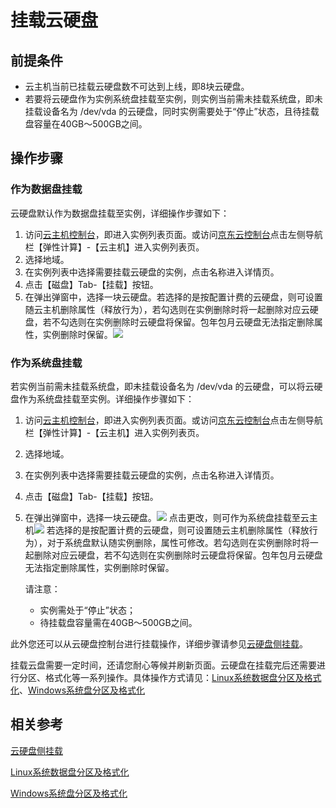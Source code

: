 # 挂载云硬盘

## 前提条件
* 云主机当前已挂载云硬盘数不可达到上线，即8块云硬盘。
* 若要将云硬盘作为实例系统盘挂载至实例，则实例当前需未挂载系统盘，即未挂载设备名为 /dev/vda 的云硬盘，同时实例需要处于“停止”状态，且待挂载盘容量在40GB～500GB之间。

## 操作步骤

### 作为数据盘挂载

云硬盘默认作为数据盘挂载至实例，详细操作步骤如下：

1. 访问[云主机控制台](https://cns-console.jdcloud.com/host/compute/list)，即进入实例列表页面。或访问[京东云控制台](https://console.jdcloud.com)点击左侧导航栏【弹性计算】-【云主机】进入实例列表页。
2. 选择地域。
3. 在实例列表中选择需要挂载云硬盘的实例，点击名称进入详情页。
4. 点击【磁盘】Tab-【挂载】按钮。
5. 在弹出弹窗中，选择一块云硬盘。若选择的是按配置计费的云硬盘，则可设置随云主机删除属性（释放行为），若勾选则在实例删除时将一起删除对应云硬盘，若不勾选则在实例删除时云硬盘将保留。包年包月云硬盘无法指定删除属性，实例删除时保留。![](../../../../../image/vm/attachclouddisk.png)

### 作为系统盘挂载

若实例当前需未挂载系统盘，即未挂载设备名为 /dev/vda 的云硬盘，可以将云硬盘作为系统盘挂载至实例。详细操作步骤如下：
1. 访问[云主机控制台](https://cns-console.jdcloud.com/host/compute/list)，即进入实例列表页面。或访问[京东云控制台](https://console.jdcloud.com)点击左侧导航栏【弹性计算】-【云主机】进入实例列表页。
2. 选择地域。
3. 在实例列表中选择需要挂载云硬盘的实例，点击名称进入详情页。
4. 点击【磁盘】Tab-【挂载】按钮。
5. 在弹出弹窗中，选择一块云硬盘。![](../../../../../image/vm/attachclouddisk1.png)
点击更改，则可作为系统盘挂载至云主机![](../../../../../image/vm/attachclouddisk2.png)
若选择的是按配置计费的云硬盘，则可设置随云主机删除属性（释放行为），对于系统盘默认随实例删除，属性可修改。若勾选则在实例删除时将一起删除对应云硬盘，若不勾选则在实例删除时云硬盘将保留。包年包月云硬盘无法指定删除属性，实例删除时保留。

	请注意：
	* 实例需处于“停止”状态；
	* 待挂载盘容量需在40GB～500GB之间。

此外您还可以从云硬盘控制台进行挂载操作，详细步骤请参见[云硬盘侧挂载]()。

挂载云盘需要一定时间，还请您耐心等候并刷新页面。云硬盘在挂载完后还需要进行分区、格式化等一系列操作。具体操作方式请见：[Linux系统数据盘分区及格式化]()、[Windows系统盘分区及格式化]()


## 相关参考

[云硬盘侧挂载]()

[Linux系统数据盘分区及格式化]()

[Windows系统盘分区及格式化]()